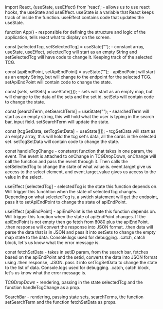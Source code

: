 import React, {useState, useEffect} from 'react'; - allows us to use react hooks, the useState and useEffect. useState is a variable that React keeps track of inside the function. useEffect contains code that updates the useState. 

function App() - responsible for defining the structure and logic of the application, tells react what to display on the screen.  

const [selectedTcg, setSelectedTcg] = useState(""); - constant array, useState, useEffect, selectedTcg will start as an empty String and setSelectedTcg will have code to change it. Keeping track of the selected TCG.

const [apiEndPoint, setApiEndPoint] = useState(""); - apiEndPoint will start as an empty String, but will change to the endpoint for the selected TCG. setApiEndPoint will contain code to change the state.

const [sets, setSets] = useState({}); - sets will start as an empty map, but will change to the data of the sets and the set id. setSets will contain code to change the state.

const [searchTerm, setSearchTerm] = useState("");  - searchedTerm will start as an empty string, this will hold what the user is typing in the search bar, input field. setSearchTerm will update the state. 

const [tcgSetData, setTcgSetData] = useState([]); - tcgSetData will start as an empty array, this will hold the tcg set's data, all the cards in the selected set. setTcgSetData will contain code to change the state.


const handleTcgChange - constanst function that takes in one param, the event. The event is attached to onChange in TCGDropDown, onChange will call the function and pass the event through it. Then calls the setSelectedTcg to change the state of what value is. event.target give us access to the select element, and event.target.value gives us access to the value in the select.

useEffect [selectedTcg] - selectedTcg is the state this function depends on. Will trigger this funchtion when the state of selectedTcg changes. Depending on what selectedTcg is, a swtich statement will get the endpoint, pass it to setApiEndPoint to change the state of apiEndPoint.

useEffect [apiEndPoint] - apiEndPoint is the state this function depends on. Will trigger this function when the state of apiEndPoint changes. If the apiEndPoint is not empty then go fetch from 8080 plus the apiEndPoint. .then response will convert the response into JSON format. .then data will parse the data that is in JSON and pass it into setSets to change the empty map state to the data. Console.logs used for debugging. .catch, catch block, let's us know what the error message is. 

const fetchSetData - takes in setID param, from the search bar, fetches based on the apiEndPoint and the setid, converts the data into JSON format using .then response, .JSON. pass it into setTcgSetData to change the state to the list of data. Console.logs used for debugging. .catch, catch block, let's us know what the error message is. 


TCGDropDown - rendering, passing in the state selectedTcg and the function handleTcgChange as a prop. 

SearchBar - rendering, passing state sets, searchTerms, the function setSearchTerm and the function fetchSetData as props.